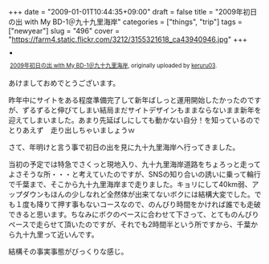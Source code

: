 +++
date = "2009-01-01T10:44:35+09:00"
draft = false
title = "2009年初日の出 with My BD-1＠九十九里海岸"
categories = ["things", "trip"]
tags = ["newyear"]
slug = "496"
cover = "https://farm4.static.flickr.com/3212/3155321618_ca43940946.jpg"
+++

<div style="text-align: left; padding: 3px;"><a title="photo sharing" href="https://www.flickr.com/photos/keruru/3155321618/"><img style="border: solid 2px #000000;" src="https://farm4.static.flickr.com/3212/3155321618_ca43940946.jpg" alt="" /></a>

<span style="font-size: 0.8em; margin-top: 0px;"><a href="https://www.flickr.com/photos/keruru/3155321618/">2009年初日の出 with My BD-1＠九十九里海岸</a>, originally uploaded by <a href="https://www.flickr.com/people/keruru/">keruru03</a>.</span></div>
あけましておめでとうございます。

昨年中にサイトをある程度準備完了して新年ばしっと運用開始したかったのですが、ずるずると伸びてしまい結局まだサイトデザインもままならないまま新年を迎えてしまいました。あまり先延ばしにしても動かない自分！を知っているのでとりあえず　走り出しちゃいましょうｗ

さて、年明けと言う事で初日の出を見に九十九里海岸へ行ってきました。

当初の予定では特急でさくっと現地入り、九十九里海岸道路をちょろっと走ってよさそうな所・・・と考えていたのですが、SNSの知り合いの誘いに乗って輪行で千葉まで、そこから九十九里海岸まで走りました。キョリにして40km弱、アップダウンもほんの少しなれど全然体が出来てないボクには結構大変でした。でも１度も降りて押す事もないコースなので、のんびり時間をかければ誰でも走破できると思います。ちなみにボクのペースに合わせて下さって、とてものんびりペースで走らせて頂いたのですが、それでも2時間半という所ですから、千葉から九十九里って近いんです。

結構その事実事態がびっくりな感じ。
